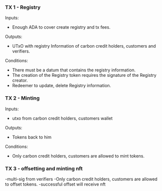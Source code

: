 
### TX 1 - Registry 
Inputs:
- Enough ADA to cover create registry and tx fees.

Outputs:
- UTxO with registry Information of carbon credit holders, customers and verifiers.

Conditions:
- There must be a datum that contains the registry information.
- The creation of the Registry token requires the signature of the Registry creator.
- Redeemer to update, delete Registry information.
 
### TX 2 - Minting
Inputs:
- utxo from carbon credit holders, customers wallet

Outputs:
- Tokens back to him 

Conditions:
- Only carbon credit holders, customers are allowed to mint tokens.


### TX 3 - offsetting and minting nft
-multi-sig from verifiers
-Only carbon credit holders, customers are allowed to offset tokens.
-successful offset will receive nft



